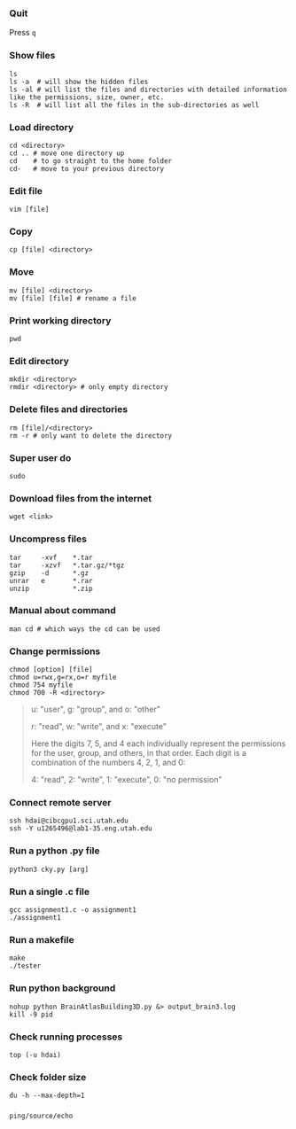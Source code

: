 ### Quit
Press `q`
### Show files
```
ls
ls -a  # will show the hidden files
ls -al # will list the files and directories with detailed information like the permissions, size, owner, etc.
ls -R  # will list all the files in the sub-directories as well
```
### Load directory
```
cd <directory>
cd .. # move one directory up
cd    # to go straight to the home folder
cd-   # move to your previous directory
```
### Edit file
```
vim [file]
```
### Copy
```
cp [file] <directory>
```
### Move
```
mv [file] <directory>
mv [file] [file] # rename a file
```
### Print working directory
```
pwd
```
### Edit directory
```
mkdir <directory>
rmdir <directory> # only empty directory
```
### Delete files and directories
```
rm [file]/<directory>
rm -r # only want to delete the directory
```
### Super user do 
```
sudo
```
### Download files from the internet 
```
wget <link>
```
### Uncompress files
```
tar     -xvf    *.tar
tar     -xzvf   *.tar.gz/*tgz
gzip    -d      *.gz
unrar   e       *.rar
unzip           *.zip
```
### Manual about command
```
man cd # which ways the cd can be used
```
### Change permissions
```
chmod [option] [file]
chmod u=rwx,g=rx,o=r myfile
chmod 754 myfile
chmod 700 -R <directory>
```
>u: "user", g: "group", and o: "other"
>
>r: "read", w: "write", and x: "execute"
>
> Here the digits 7, 5, and 4 each individually represent the permissions for the user, group, and others, in that order. Each digit is a combination of the numbers 4, 2, 1, and 0:
>
>4: "read", 2: "write", 1: "execute", 0: "no permission"
### Connect remote server
```
ssh hdai@cibcgpu1.sci.utah.edu
ssh -Y u1265496@lab1-35.eng.utah.edu
```
### Run a python .py file
```
python3 cky.py [arg]
```
### Run a single .c file
```
gcc assignment1.c -o assignment1
./assignment1
```
### Run a makefile
```
make
./tester
```
### Run python background
```
nohup python BrainAtlasBuilding3D.py &> output_brain3.log
kill -9 pid
```
### Check running processes
```
top (-u hdai)
```
### Check folder size
```
du -h --max-depth=1
```
### 
```
ping/source/echo
```